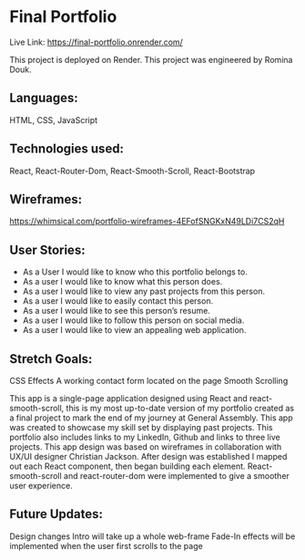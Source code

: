 # Final Portfolio
Live Link: https://final-portfolio.onrender.com/

This project is deployed on Render.
This project was engineered by Romina Douk. 

## Languages: 
HTML, CSS, JavaScript

## Technologies used: 
React, React-Router-Dom, React-Smooth-Scroll, React-Bootstrap

## Wireframes: 
https://whimsical.com/portfolio-wireframes-4EFofSNGKxN49LDi7CS2qH


## User Stories: 
- As a User I would like to know who this portfolio belongs to.
- As a user I would like to know what this person does.
- As a user I would like to view any past projects from this person.
- As a user I would like to easily contact this person.
- As a user I would like to see this person’s resume. 
- As a user I would like to follow this person on social media. 
- As a user I would like to view an appealing web application.

## Stretch Goals: 
CSS Effects
A working contact form located on the page
Smooth Scrolling

This app is a single-page application designed using React and react-smooth-scroll, this is my most up-to-date version of my portfolio created as a final project to mark the end of my journey at General Assembly. This app was created to showcase my skill set by displaying past projects. This portfolio also includes links to my LinkedIn, Github and links to three live projects. This app design was based on wireframes in collaboration with UX/UI designer Christian Jackson. After design was established I mapped out each React component, then began building each element. React-smooth-scroll and react-router-dom were implemented to give a smoother user experience. 

## Future Updates: 
Design changes 
Intro will take up a whole web-frame
Fade-In effects will be implemented when the user first scrolls to the page 
